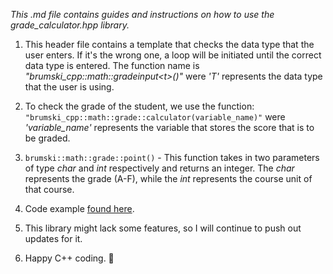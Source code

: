 
_This .md file contains guides and instructions on how to use the grade_calculator.hpp library._

1. This header file contains a template that checks the data type that the user enters. If it's the wrong one, a loop will be initiated until the correct data type is entered. The function name is *"brumski_cpp::math::gradeinput\<t>()"* were *'T'* represents the data type that the user is using.

2. To check the grade of the student, we use the function: `"brumski_cpp::math::grade::calculator(variable_name)"` were *'variable_name'* represents the variable that stores the score that is to be graded.

3. `brumski::math::grade::point()` - This function takes in two parameters of type *char* and *int* respectively and returns an integer. The *char* represents the grade (A-F), while the *int* represents the course unit of that course.

4. Code example [found here](https://github.com/lil-brumski/brumski_cpp/blob/main/tests%2Fgrade_calculator.cpp).

5. This library might lack some features, so I will continue to push out updates for it.

6. Happy C++ coding. 💪
